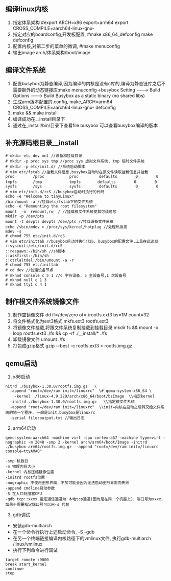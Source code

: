 ## 编译linux内核
1. 指定体系架构 #export ARCH=x86 export=arm64 export CROSS\_COMPILE=aarch64-linux-gnu-
2. 指定对应的boardconfig,开发板配置, #make x86\_64\_defconfig make defconfig
3. 配置内核,对第二步的菜单的微调, #make menuconfig
4. 输出image arch/体系架构/boot/image
## 编译文件系统
1. 配置busybox为静态编译,因为编译的内核是没有c库的,编译为静态链库之后不需要额外的动态链接库;make menuconfig-\>busybox Setting ---\> Build Options ---\> Build Busybox as a static binary (no shared libs)
2. 生成arm版本配置的.config, make\_ARCH=arm64 CROSS\_COMPILE=aarch64-linux-gnu- defconfig
3. make && make install
4. 编译成功在\_\_install目录下
5. 通过在\_install/bin/目录下查看file busybox 可以查看busybox编译的版本
## 补充源码根目录\_\_install
```
# mkdir etc dev mnt //设备和挂载目录
# mkdir -p proc sys tmp //proc sys 虚拟文件系统, tmp 临时文件系统
# mkdir -p etc/init.d/ //系统启动脚本
# vim etc/fstab //挂载文件信息,busybox启动时在该文件读取挂载信息并挂载
proc        /proc           proc         defaults        0        0
tmpfs       /tmp            tmpfs    　　defaults        0        0
sysfs       /sys            sysfs        defaults        0        0
# vim etc/init.d/rcS //busybox启动时执行的代码
echo -e "Welcome to tinyLinux"
/bin/mount -a //挂载etc/fstab下的文件系统
echo -e "Remounting the root filesystem"
mount  -o  remount,rw  / //挂载根文件系统使其可读可写
mkdir -p /dev/pts
mount -t devpts devpts /dev/pts //挂载设备文件系统
echo /sbin/mdev > /proc/sys/kernel/hotplug //处理热插拔
mdev -s
# chmod 755 etc/init.d/rcS
# vim etc/inittab //busybox启动时执行代码, busybox的配置文件,工具在此读取
::sysinit:/etc/init.d/rcS
::respawn:-/bin/sh //sh脚本
::askfirst:-/bin/sh
::ctrlaltdel:/bin/umount -a -r
# chmod 755 etc/inittab
# cd dev //创建设备节点
# mknod console c 5 1 //c 字符设备, 5 主设备号,1 次设备号
# mknod null c 1 3
# mknod tty1 c 4 1
```
## 制作根文件系统镜像文件
1. 制作空镜像文件 dd if=/dev/zero of=./rootfs.ext3 bs=1M count=32
2. 将文件格式化为ext3格式 mkfs.ext3 rootfs.ext3
3. 将镜像文件挂载,将跟文件系统复制挂载到挂载目录 mkdir fs && mount -o loop rootfs.ext3 ./fs && cp -rf ./\_\_install/\* ./fs
4. 卸载镜像文件 umount ./fs
5. 打包成gzip格式 gzip --best -c rootfs.ext3 > rootfs.img.gz
## qemu启动
1. x86启动
```
nitrd ./busybox-1.30.0/rootfs.img.gz   \
  -append "root=/dev/ram init=/linuxrc"  \# qemu-system-x86_64 \
    -kernel ./linux-4.9.229/arch/x86_64/boot/bzImage  \\指定kernel
  -initrd ./busybox-1.30.0/rootfs.img.gz   \\指定根文件系统
  -append "root=/dev/ram init=/linuxrc"  \\init=内核在启动之后转交给文件系统的地一个程序, 一般是init,busybox是linuxrc
  -serial file:output.txt //输出日志
```
2. arm64启动
```
qemu-system-aarch64 -machine virt -cpu cortex-a57 -machine type=virt -nographic -m 2048 -smp 2 -kernel arch/arm64/boot/Image -initrd ./busybox-arm64/rootfs.img.gz --append "root=/dev/ram init=/linuxrc console=ttyAMA0"

-smp 核数目
-m 物理内存大小
-kernel 内核压缩镜像位置
-initrd rootfs位置
-nographic 不使用图形界面，不加可能会因为无法启动图形界面而失败
-append cmdline启动参数
-S 在入口处阻塞CPU
-gdb tcp::xxxx 指定通信通道为 本地tcp通道(因为是在同一个机器上)，端口号为xxxx，如果不需要指定端口号可以用-s 代替
```
3. gdb调试
- 安装gdb-multiarch
- 在一个命令行执行上述启动命令, -S -gdb
- 在另一个终端链接编译内核路径下的vmlinux文件, 执行gdb-multiarch /linux/vmlinux
- 执行下列命令进行调试
```
target romote :9000
break start_kernel
continue
step
```

